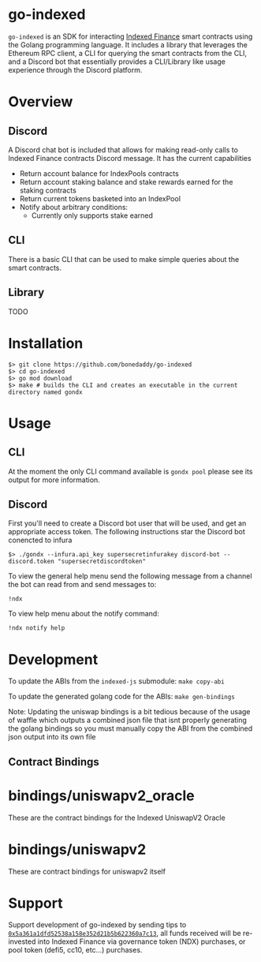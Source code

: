 # go-indexed


`go-indexed` is an SDK for interacting [Indexed Finance](https://indexed.finance) smart contracts using the Golang programming language. It includes a library that leverages the Ethereum RPC client, a CLI for querying the smart contracts from the CLI, and a Discord bot that essentially provides a CLI/Library like usage experience through the Discord platform.

# Overview

## Discord

A Discord chat bot is included that allows for making read-only calls to Indexed Finance contracts Discord message. It has the current capabilities

* Return account balance for IndexPools contracts
* Return account staking balance and stake rewards earned for the staking contracts
* Return current tokens basketed into an IndexPool
* Notify about arbitrary conditions:
  * Currently only supports stake earned

## CLI

There is a basic CLI that can be used to make simple queries about the smart contracts.

## Library

TODO

# Installation

```Shell
$> git clone https://github.com/bonedaddy/go-indexed
$> cd go-indexed
$> go mod download
$> make # builds the CLI and creates an executable in the current directory named gondx
```

# Usage

## CLI

At the moment the only CLI command available is `gondx pool` please see its output for more information.

## Discord

First you'll need to create a Discord bot user that will be used, and get an appropriate access token. The following instructions star the Discord bot conencted to infura

```shell
$> ./gondx --infura.api_key supersecretinfurakey discord-bot --discord.token "supersecretdiscordtoken"
```

To view the general help menu send the following message from a channel the bot can read from and send messages to:
```
!ndx
```

To view help menu about the notify command:
```
!ndx notify help
```

# Development

To update the ABIs from the `indexed-js` submodule: `make copy-abi`

To update the generated golang code for the ABIs: `make gen-bindings`

Note: Updating the uniswap bindings is a bit tedious because of the usage of waffle which outputs a combined json file that isnt properly generating the golang bindings so you must manually copy the ABI from the combined json output into its own file

## Contract Bindings

#  bindings/uniswapv2_oracle

These are the contract bindings for the Indexed UniswapV2 Oracle

# bindings/uniswapv2

These are contract bindings for uniswapv2 itself

# Support

Support development of go-indexed by sending tips to [`0x5a361a1dfd52538a158e352d21b5b622360a7c13`](https://etherscan.io/address/0x5a361a1dfd52538a158e352d21b5b622360a7c13), all funds received will be re-invested into Indexed Finance via governance token (NDX) purchases, or pool token (defi5, cc10, etc...) purchases.